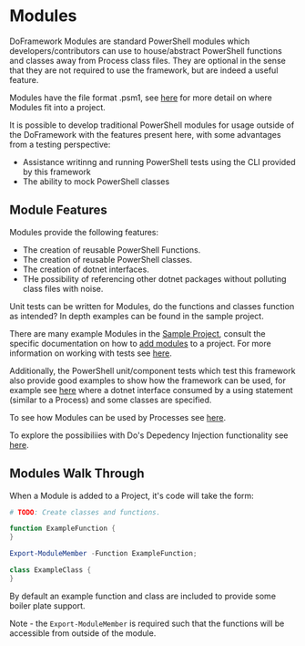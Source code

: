 # Modules
DoFramework Modules are standard PowerShell modules which developers/contributors can use to house/abstract PowerShell functions and classes away from Process class files. They are optional in the sense that they are not required to use the framework, but are indeed a useful feature. 

Modules have the file format .psm1, see [here](./ProjectStructure.md) for more detail on where Modules fit into a project.

It is possible to develop traditional PowerShell modules for usage outside of the DoFramework with the features present here, with some advantages from a testing perspective:
- Assistance writinng and running PowerShell tests using the CLI provided by this framework
- The ability to mock PowerShell classes

## Module Features
Modules provide the following features:
- The creation of reusable PowerShell Functions.
- The creation of reusable PowerShell classes.
- The creation of dotnet interfaces.
- THe possibility of referencing other dotnet packages without polluting class files with noise.

Unit tests can be written for Modules, do the functions and classes function as intended? In depth examples can be found in the sample project.

There are many example Modules in the [Sample Project](../Sample), consult the specific documentation on how to [add modules](./CLIFunctions.md#add-module) to a project. For more information on working with tests see [here](./Testing.md).

Additionally, the PowerShell unit/component tests which test this framework also provide good examples to show how the framework can be used, for example see [here](../src/DoCli/Tests/Component/Do/Modules/TestClassModule.psm1) where a dotnet interface consumed by a using statement (similar to a Process) and some classes are specified.

To see how Modules can be used by Processes see [here](./Processes.md).

To explore the possibiliies with Do's Depedency Injection functionality see [here](./DependencyInjection.md).

## Modules Walk Through
When a Module is added to a Project, it's code will take the form:

```PowerShell
# TODO: Create classes and functions.

function ExampleFunction {
}

Export-ModuleMember -Function ExampleFunction;

class ExampleClass {
}
```

By default an example function and class are included to provide some boiler plate support.

Note - the `Export-ModuleMember` is required such that the functions will be accessible from outside of the module.